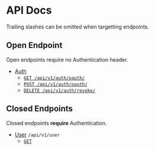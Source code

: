 # API Docs

Trailing slashes can be omitted when targetting endpoints.

## Open Endpoint

Open endpoints require no Authentication header.

- [Auth](v1/auth/)
    - [`GET /api/v1/auth/oauth/`](v1/auth/oauth/get.md)
    - [`POST /api/v1/auth/oauth/`](v1/auth/oauth/post.md)
    - [`DELETE /api/v1/auth/revoke/`](v1/auth/revoke/delete.md)

## Closed Endpoints

Closed endpoints **require** Authentication.

- [User](v1/users/) `/api/v1/user`
    - [`GET`](v1/user/get.md)
